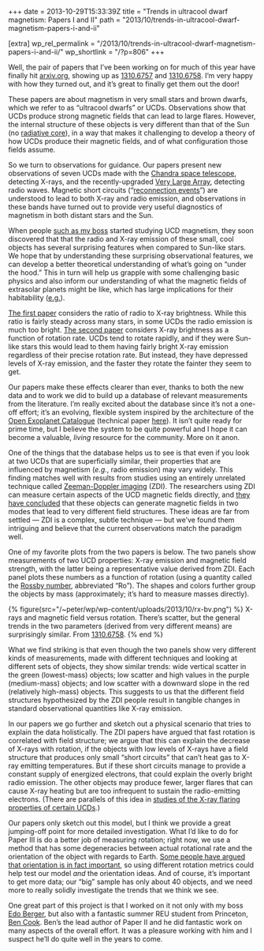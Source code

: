 +++
date = 2013-10-29T15:33:39Z
title = "Trends in ultracool dwarf magnetism: Papers I and II"
path = "2013/10/trends-in-ultracool-dwarf-magnetism-papers-i-and-ii"

[extra]
wp_rel_permalink = "/2013/10/trends-in-ultracool-dwarf-magnetism-papers-i-and-ii/"
wp_shortlink = "/?p=806"
+++

Well, the pair of papers that I’ve been working on for much of this year have
finally hit [arxiv.org](http://arxiv.org/), showing up as
[1310.6757](http://arxiv.org/abs/1310.6757) and
[1310.6758](http://arxiv.org/abs/1310.6758). I’m very happy with how they
turned out, and it’s great to finally get them out the door!

These papers are about magnetism in very small stars and brown dwarfs, which
we refer to as “ultracool dwarfs” or UCDs. Observations show that UCDs produce
strong magnetic fields that can lead to large flares. However, the internal
structure of these objects is very different than that of the Sun (no
[radiative core](http://en.wikipedia.org/wiki/Sun#Radiative_zone)), in a way
that makes it challenging to develop a theory of how UCDs produce their
magnetic fields, and of what configuration those fields assume.

So we turn to observations for guidance. Our papers present new observations
of seven UCDs made with the
[Chandra space telescope](http://chandra.harvard.edu/), detecting X-rays, and
the recently-upgraded
[Very Large Array](https://science.nrao.edu/facilities/vla), detecting radio
waves. Magnetic short circuits
(“[reconnection events](http://en.wikipedia.org/wiki/Magnetic_reconnection)”)
are understood to lead to both X-ray and radio emission, and observations in
these bands have turned out to provide very useful diagnostics of magnetism in
both distant stars and the Sun.

When people [such as my boss](http://dx.doi.org/10.1088/0004-637x/709/1/332)
started studying UCD magnetism, they soon discovered that that the radio and
X-ray emission of these small, cool objects has several surprising features
when compared to Sun-like stars. We hope that by understanding these
surprising observational features, we can develop a better theoretical
understanding of what’s going on “under the hood.” This in turn will help us
grapple with some challenging basic physics and also inform our understanding
of what the magnetic fields of extrasolar planets might be like, which has
large implications for their habitability
([e.g.](http://dx.doi.org/10.1051/0004-6361/201321504)).

[The first paper](http://arxiv.org/abs/1310.6757) considers the ratio of radio
to X-ray brightness. While this ratio is fairly steady across many stars, in
some UCDs the radio emission is much too bright.
[The second paper](http://arxiv.org/abs/1310.6758) considers X-ray brightness
as a function of rotation rate. UCDs tend to rotate rapidly, and if they were
Sun- like stars this would lead to them having fairly bright X-ray emission
regardless of their precise rotation rate. But instead, they have depressed
levels of X-ray emission, and the faster they rotate the fainter they seem to
get.

Our papers make these effects clearer than ever, thanks to both the new data
and to work we did to build up a database of relevant measurements from the
literature. I’m really excited about the database since it’s not a one-off
effort; it’s an evolving, flexible system inspired by the architecture of the
[Open Exoplanet Catalogue](http://www.openexoplanetcatalogue.com/) (technical
paper [here](http://arxiv.org/abs/1211.7121)). It isn’t quite ready for prime
time, but I believe the system to be quite powerful and I hope it can become a
valuable, _living_ resource for the community. More on it anon.

One of the things that the database helps us to see is that even if you look
at two UCDs that are superficially similar, their properties that are
influenced by magnetism (_e.g._, radio emission) may vary widely. This finding
matches well with results from studies using an entirely unrelated technique
called
[Zeeman-Doppler imaging](http://en.wikipedia.org/wiki/Zeeman%E2%80%93Doppler_imaging)
(ZDI). The researchers using ZDI can measure certain aspects of the UCD
magnetic fields directly, and
[they have concluded](http://dx.doi.org/10.1051/0004-6361/201220317) that
these objects can generate magnetic fields in two modes that lead to very
different field structures. These ideas are far from settled — ZDI is a
complex, subtle technique — but we’ve found them intriguing and believe that
the current observations match the paradigm well.

One of my favorite plots from the two papers is below. The two panels show
measurements of two UCD properties: X-ray emission and magnetic field
strength, with the latter being a representative value derived from ZDI. Each
panel plots these numbers as a function of rotation (using a quantity called
the [Rossby number](http://en.wikipedia.org/wiki/Rossby_number), abbreviated
“Ro”). The shapes and colors further group the objects by mass (approximately;
it’s hard to measure masses directly).

{% figure(src="/~peter/wp/wp-content/uploads/2013/10/rx-bv.png") %}
X-rays and magnetic field versus rotation. There’s scatter, but the general trends in the two parameters (derived from very different means) are surprisingly similar. From [1310.6758](http://arxiv.org/abs/1310.6758).
{% end %}

What we find striking is that even though the two panels show very different
kinds of measurements, made with different techniques and looking at different
sets of objects, they show similar trends: wide vertical scatter in the green
(lowest-mass) objects; low scatter and high values in the purple (medium-mass)
objects; and low scatter with a downward slope in the red (relatively
high-mass) objects. This suggests to us that the different field structures
hypothesized by the ZDI people result in tangible changes in standard
observational quantities like X-ray emission.

In our papers we go further and sketch out a physical scenario that tries to
explain the data holistically. The ZDI papers have argued that fast rotation
is correlated with field structure; we argue that this can explain the
decrease of X-rays with rotation, if the objects with low levels of X-rays
have a field structure that produces only small “short circuits” that can’t
heat gas to X-ray emitting temperatures. But if these short circuits manage to
provide a constant supply of energized electrons, that could explain the
overly bright radio emission. The other objects may produce fewer, larger
flares that can cause X-ray heating but are too infrequent to sustain the
radio-emitting electrons. (There are parallels of this idea in
[studies of the X-ray flaring properties of certain UCDs](http://dx.doi.org/10.1051/0004-6361/200913603).)

Our papers only sketch out this model, but I think we provide a great
jumping-off point for more detailed investigation. What I’d like to do for
Paper III is do a better job of measuring rotation; right now, we use a method
that has some degeneracies between actual rotational rate and the orientation
of the object with regards to Earth.
[Some people have argued that orientation is in fact important](http://dx.doi.org/10.1086/590360),
so using different rotation metrics could help test our model _and_ the
orientation ideas. And of course, it’s important to get more data; our “big”
sample has only about 40 objects, and we need more to really solidly
investigate the trends that we think we see.

One great part of this project is that I worked on it not only with my boss
[Edo Berger](https://www.cfa.harvard.edu/~eberger/Edo_Berger_Harvard/Main_Page.html),
but also with a fantastic summer REU student from Princeton,
[Ben Cook](https://twitter.com/bacook17). Ben’s the lead author of Paper II
and he did fantastic work on many aspects of the overall effort. It was a
pleasure working with him and I suspect he’ll do quite well in the years to
come.
